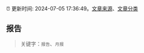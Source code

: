 :alarm_clock: 更新时间: 2024-07-05 17:36:49。[文章来源](/README.md)、[文章分类](/TAGS.md)

## 报告


> 关键字：`报告`、`月报`



